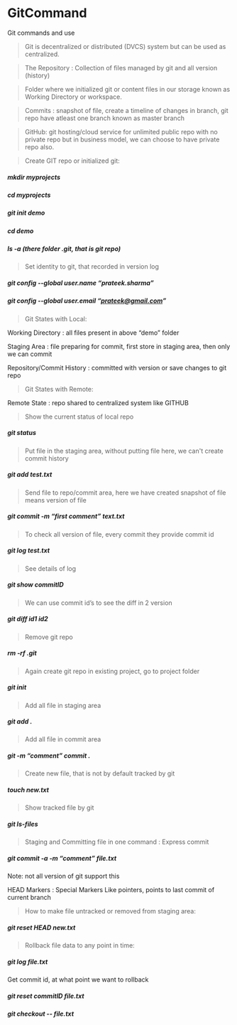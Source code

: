 # GitCommand
Git commands and use

> Git is decentralized or distributed (DVCS) system but can be used as centralized.

> The Repository : Collection of files managed by git and all version (history)

> Folder where we initialized git or content files in our storage known as Working Directory or workspace.

> Commits : snapshot of file, create a timeline of changes in branch, git repo have atleast one branch known as master branch

> GitHub: git hosting/cloud service for unlimited public repo with no private repo but in business model, we can choose to have private repo also.

> Create GIT repo or initialized git:
##### mkdir myprojects
##### cd myprojects
##### git init demo
##### cd demo
##### ls -a  (there folder .git, that is git repo)

>Set identity to git, that recorded in version log
##### git config --global user.name “prateek.sharma”
##### git config --global user.email “prateek@gmail.com”

>Git States with Local:

Working Directory : all files present in above “demo” folder 

Staging Area : file preparing for commit, first store in staging area, then only we can commit

Repository/Commit History : committed with version or save changes to git repo

> Git States with Remote:

Remote State : repo shared to centralized system like GITHUB

> Show the current status of local repo
##### git status

> Put file in the staging area, without putting file here, we can't create commit history
##### git add test.txt


> Send file to repo/commit area, here we have created snapshot of file means version of file
##### git commit -m “first comment” text.txt

>To check all version of file, every commit they provide commit id
##### git log test.txt

> See details of log
##### git show commitID

> We can use commit id’s to see the diff in 2 version
##### git diff  id1  id2

> Remove git repo
##### rm -rf .git

> Again create git repo in existing project, go to project folder
##### git init

> Add all file in staging area
##### git add .

> Add all file in commit area
##### git -m “comment” commit .

> Create new file, that is not by default tracked by git
##### touch new.txt

> Show tracked file by git
##### git  ls-files

> Staging and Committing file in one command : Express commit
##### git commit -a -m “comment” file.txt

Note: not all version of git support this

HEAD Markers : Special Markers Like pointers, points to last commit of current branch

> How to make file untracked or removed from staging area:
##### git reset HEAD  new.txt

> Rollback file data to any point in time:
##### git log file.txt
Get commit id, at what point we want to rollback
##### git reset commitID file.txt
##### git checkout -- file.txt




